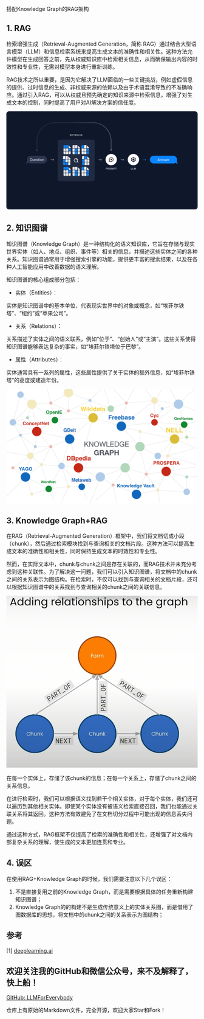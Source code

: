 搭配Knowledge Graph的RAG架构

## 1. RAG
检索增强生成（Retrieval-Augmented Generation，简称 RAG）通过结合大型语言模型（LLM）和信息检索系统来提高生成文本的准确性和相关性。这种方法允许模型在生成回答之前，先从权威知识库中检索相关信息，从而确保输出内容的时效性和专业性，无需对模型本身进行重新训练。

RAG技术之所以重要，是因为它解决了LLM面临的一些关键挑战，例如虚假信息的提供、过时信息的生成、非权威来源的依赖以及由于术语混淆导致的不准确响应。通过引入RAG，可以从权威且预先确定的知识来源中检索信息，增强了对生成文本的控制，同时提高了用户对AI解决方案的信任度。

![alt text](<assest/搭配Knowledge Graph的RAG架构/8.PNG>)

## 2. 知识图谱

知识图谱（Knowledge Graph）是一种结构化的语义知识库，它旨在存储与现实世界实体（如人、地点、组织、事件等）相关的信息，并描述这些实体之间的各种关系。知识图谱通常用于增强搜索引擎的功能，提供更丰富的搜索结果，以及在各种人工智能应用中改善数据的语义理解。

知识图谱的核心组成部分包括：

- 实体（Entities）：

实体是知识图谱中的基本单位，代表现实世界中的对象或概念，如“埃菲尔铁塔”、“纽约”或“苹果公司”。

- 关系（Relations）：

关系描述了实体之间的语义联系，例如“位于”、“创始人”或“主演”。这些关系使得知识图谱能够表达复杂的事实，如“埃菲尔铁塔位于巴黎”。

- 属性（Attributes）：

实体通常具有一系列的属性，这些属性提供了关于实体的额外信息，如“埃菲尔铁塔”的高度或建造年份。

![alt text](<assest/搭配Knowledge Graph的RAG架构/4.png>)


## 3. Knowledge Graph+RAG
在RAG（Retrieval-Augmented Generation）框架中，我们将文档切成小段（chunk），然后通过检索模块找到与查询相关的文档片段。这种方法可以提高生成文本的准确性和相关性，同时保持生成文本的时效性和专业性。

然而，在实际文本中，chunk与chunk之间是存在关联的，而RAG技术并未充分考虑到这种关联性。为了解决这一问题，我们可以引入知识图谱，将文档中的chunk之间的关系表示为图结构。在检索时，不仅可以找到与查询相关的文档片段，还可以根据知识图谱中的关系找到与查询相关的chunk之间的关联信息。

![alt text](<assest/搭配Knowledge Graph的RAG架构/3.png>)


在每一个实体上，存储了该chunk的信息；在每一个关系上，存储了chunk之间的关系信息。

在进行检索时，我们可以根据语义找到若干个相关实体，对于每个实体，我们还可以遍历到其他相关实体。即使某个实体没有被语义检索直接召回，我们也能通过关联关系将其返回。这种方法有效避免了在文档切分过程中可能出现的信息丢失问题。

通过这种方式，RAG框架不仅提高了检索的准确性和相关性，还增强了对文档内部复杂关系的理解，使生成的文本更加连贯和专业。

## 4. 误区

在使用RAG+Knowledge Graph的时候，我们需要注意以下几个误区：
1. 不是直接复用之前的Knowledge Graph，而是需要根据具体的任务重新构建知识图谱；
2. Knowledge Graph的的构建不是生成传统意义上的实体关系图，而是借用了图数据库的思想，将文档中的chunk之间的关系表示为图结构；


## 参考

<div id="refer-anchor-1"></div>

[1] [deeplearning.ai](https://www.deeplearning.ai/short-courses/knowledge-graphs-rag/)

## 欢迎关注我的GitHub和微信公众号，来不及解释了，快上船！

[GitHub: LLMForEverybody](https://github.com/luhengshiwo/LLMForEverybody)

仓库上有原始的Markdown文件，完全开源，欢迎大家Star和Fork！



